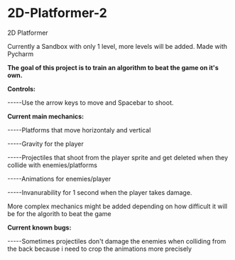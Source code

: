 # 2D-Platformer-2
2D Platformer 

Currently a Sandbox with only 1 level, more levels will be added. Made with Pycharm

__The goal of this project is to train an algorithm to beat the game on it's own.__


__Controls:__

-----Use the arrow keys to move and Spacebar to shoot.
  
__Current main mechanics:__
  
-----Platforms that move horizontaly and vertical
  
-----Gravity for the player
  
-----Projectiles that shoot from the player sprite and get deleted when they collide with enemies/platforms
  
-----Animations for enemies/player
  
-----Invanurability for 1 second when the player takes damage.

More complex mechanics might be added depending on how difficult it will be for the algorith to beat the game  

__Current known bugs:__

-----Sometimes projectiles don't damage the enemies when colliding from the back because i need to crop the animations more precisely




